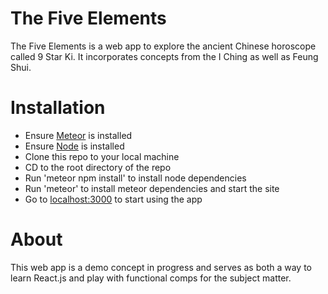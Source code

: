 # The Five Elements

The Five Elements is a web app to explore the ancient Chinese horoscope called 9 Star Ki. It incorporates concepts from the I Ching as well as Feung Shui.

# Installation

- Ensure [Meteor] is installed 
- Ensure [Node] is installed
- Clone this repo to your local machine
- CD to the root directory of the repo
- Run 'meteor npm install' to install node dependencies
- Run 'meteor' to install meteor dependencies and start the site
- Go to [localhost:3000] to start using the app

# About

This web app is a demo concept in progress and serves as both a way to learn React.js and play with functional comps for the subject matter.

[meteor]: <https://www.meteor.com/>
[node]: <https://nodejs.org/>
[localhost:3000]: <http://localhost:3000/>


